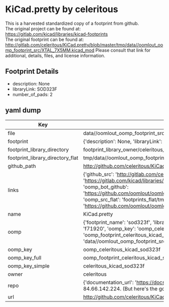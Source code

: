 # KiCad.pretty by celeritous  
This is a harvested standardized copy of a footprint from github.  
The original project can be found at:  
https://gitlab.com/kicad/libraries/kicad-footprints  
The original footprint can be found at:
http://gitlab.com/celeritous/KiCad.pretty/blob/master/tmp/data//oomlout_oomp_footprint_src/XTAL_7X5MM.kicad_mod
Please consult that link for additional, details, files, and license information.  
## Footprint Details
* description: None  
* libraryLink: SOD323F  
* number_of_pads: 2  
## yaml dump  
| Key | Value |  
| --- | --- |  
| file | data//oomlout_oomp_footprint_src/KiCad.pretty/SOD323F.kicad_mod |  
| footprint | {'description': None, 'libraryLink': 'SOD323F', 'number_of_pads': 2} |  
| footprint_library_directory | footprint_library_owner/celeritous_KiCad.pretty |  
| footprint_library_directory_flat | tmp/data//oomlout_oomp_footprint_src/footprints_flat/celeritous_kicad_sod323f/working |  
| github_path | http://github.com/celeritous/KiCad.pretty/blob/master/tmp/data//oomlout_oomp_footprint_src/SOD323F.kicad_mod |  
| links | {'github_src': 'http://gitlab.com/celeritous/KiCad.pretty/blob/master/tmp/data//oomlout_oomp_footprint_src/XTAL_7X5MM.kicad_mod', 'github_src_repo': 'https://gitlab.com/kicad/libraries/kicad-footprints', 'oomp_bot': 'tmp/data//oomlout_oomp_footprint_src/footprints/celeritous_kicad_sod323f/working', 'oomp_bot_github': 'https://github.com/oomlout/oomlout_oomp_footprint_bot/tree/main/tmp/data//oomlout_oomp_footprint_src/footprints/celeritous_kicad_sod323f/working', 'oomp_src_flat': 'footprints_flat/tmp/data//oomlout_oomp_footprint_src/footprints_flat/celeritous_kicad_sod323f/working', 'oomp_src_flat_github': 'https://github.com/oomlout/oomlout_oomp_footprint_src/tree/main/tmp/data//oomlout_oomp_footprint_src/footprints_flat/celeritous_kicad_sod323f/working'} |  
| name | KiCad.pretty |  
| oomp | {'footprint_name': 'sod323f', 'library_name': 'kicad', 'md5': 'f7192085fb3c5725020cc0edeb79fc6f', 'md5_10': 'f7192085fb', 'md5_5': 'f7192', 'md5_6': 'f71920', 'oomp_key': 'oomp_celeritous_kicad_sod323f', 'oomp_key_extra': 'oomp_footprint_celeritous_kicad_sod323f', 'oomp_key_full': 'oomp_footprint_celeritous_kicad_sod323f_f71920', 'oomp_key_simple': 'celeritous_kicad_sod323f', 'original_filename': 'data//oomlout_oomp_footprint_src/KiCad.pretty/SOD323F.kicad_mod', 'owner_name': 'celeritous'} |  
| oomp_key | oomp_celeritous_kicad_sod323f |  
| oomp_key_full | oomp_footprint_celeritous_kicad_sod323f |  
| oomp_key_simple | celeritous_kicad_sod323f |  
| owner | celeritous |  
| repo | {'documentation_url': 'https://docs.github.com/rest/overview/resources-in-the-rest-api#rate-limiting', 'message': "API rate limit exceeded for 84.66.142.224. (But here's the good news: Authenticated requests get a higher rate limit. Check out the documentation for more details.)"} |  
| url | http://github.com/celeritous/KiCad.pretty |  

